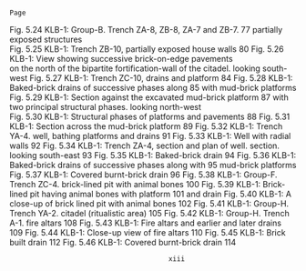                                                                           Page

Fig. 5.24       KLB-1: Group-B. Trench ZA-8, ZB-8, ZA-7 and ZB-7.           77
                partially exposed structures                                
Fig. 5.25       KLB-1: Trench ZB-10, partially exposed house walls          80
Fig. 5.26       KLB-1: View showing successive brick-on-edge pavements      
                on the north of the bipartite fortification-wall of the citadel.
                looking south-west 
Fig. 5.27       KLB-1: Trench ZC-10, drains and platform                    84
Fig. 5.28       KLB-1: Baked-brick drains of successive phases along        85
                with mud-brick platforms             
Fig. 5.29       KLB-1: Section against the excavated mud-brick platform     87
                with two principal structural phases. looking north-west            
Fig. 5.30       KLB-1: Structural phases of platforms and pavements         88
Fig. 5.31       KLB-1: Section across the mud-brick platform                89
Fig. 5.32       KLB-1: Trench YA-4. well, bathing platforms and drains      91
Fig. 5.33       KLB-1: Well with radial walls                               92
Fig. 5.34       KLB-1: Trench ZA-4, section and plan of well. section.
                looking south-east                                          93
Fig. 5.35       KLB-1: Baked-brick drain                                    94
Fig. 5.36       KLB-1: Baked-brick drains of successive phases along with   95
                mud-brick platforms                         
Fig. 5.37       KLB-1: Covered burnt-brick drain                            96
Fig. 5.38       KLB-1: Group-F. Trench ZC-4. brick-lined pit with
                animal bones                                               100
Fig. 5.39       KLB-1: Brick-lined pit having animal bones with platform   101
                and drain 
Fig. 5.40       KLB-1: A close-up of brick lined pit with animal bones     102
Fig. 5.41       KLB-1: Group-H. Trench YA-2. citadel (ritualistic area)    105
Fig. 5.42       KLB-1: Group-H. Trench A-1. fire altars                    108
Fig. 5.43       KLB-1: Fire altars and earlier and later drains            109
Fig. 5.44       KLB-1: Close-up view of fire altars                        110
Fig. 5.45       KLB-1: Brick built drain                                   112
Fig. 5.46       KLB-1: Covered burnt-brick drain                           114

                                           xiii